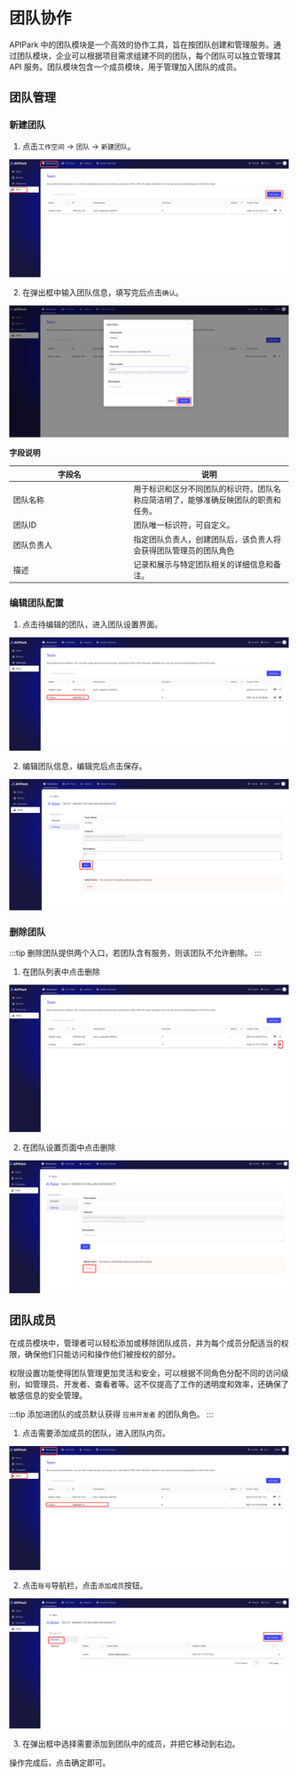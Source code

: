# 团队协作

APIPark 中的团队模块是一个高效的协作工具，旨在按团队创建和管理服务。通过团队模块，企业可以根据项目需求组建不同的团队，每个团队可以独立管理其 API 服务。团队模块包含一个成员模块，用于管理加入团队的成员。

## 团队管理

### 新建团队

1. 点击`工作空间` -> `团队` -> `新建团队`。

![](images/2024-10-27/cd907e5cc59c79d0f0669576086f247e3356f9f817c676fdf250caeaecf38e2d.png)  


2. 在弹出框中输入团队信息，填写完后点击`确认`。

![](images/2024-10-27/68deae1d7e1c859bd0b41ed8d7acfc90187e658f26d19ed749a536003066d33b.png)  


**字段说明**

<table><thead><tr><th width="203">字段名</th><th>说明</th></tr></thead><tbody><tr><td>团队名称</td><td>用于标识和区分不同团队的标识符。团队名称应简洁明了，能够准确反映团队的职责和任务。</td></tr><tr><td>团队ID</td><td>团队唯一标识符，可自定义。</td></tr><tr><td>团队负责人</td><td>指定团队负责人，创建团队后，该负责人将会获得团队管理员的团队角色</td></tr><tr><td>描述</td><td>记录和展示与特定团队相关的详细信息和备注。</td></tr></tbody></table>

### 编辑团队配置

1. 点击待编辑的团队，进入团队设置界面。

![](images/2024-10-27/e7539eae1b6f037eff65cacb99878177aeb36de8481aff086e1e174fd42f11e2.png)  


2. 编辑团队信息，编辑完后点击保存。

![](images/2024-10-27/752dd624ad4b9fd4541d1ce6209c4d7129cb1659c72dd58cb010644d202a6e35.png)  

### 删除团队
:::tip
删除团队提供两个入口，若团队含有服务，则该团队不允许删除。
:::
1. 在团队列表中点击删除

![](images/2024-10-27/4f5786fd87ae3c76b8fd17ea1f39163430cf72b7feda741b253d58050a41994a.png)  

2. 在团队设置页面中点击删除

![](images/2024-10-27/e1d70e010408ec15446053662c4fe148c8fa463910a22a93b7bacf2939f679ec.png)  

## 团队成员

在成员模块中，管理者可以轻松添加或移除团队成员，并为每个成员分配适当的权限，确保他们只能访问和操作他们被授权的部分。

权限设置功能使得团队管理更加灵活和安全，可以根据不同角色分配不同的访问级别，如管理员、开发者、查看者等。这不仅提高了工作的透明度和效率，还确保了敏感信息的安全管理。

:::tip
添加进团队的成员默认获得 `应用开发者` 的团队角色。
:::

1. 点击需要添加成员的团队，进入团队内页。

![](images/2024-10-27/98fd6e72940f15c1056b5e61c3a70b77f9cc6b914337c2cf39d224df39c43dab.png)  


2. 点击`账号`导航栏，点击`添加成员`按钮。

![](images/2024-10-27/239b78f6971cffa26fe2fb25fa3015c8b9158088ee3d351d87a503c5e4029460.png)  


3. 在弹出框中选择需要添加到团队中的成员，并把它移动到右边。


操作完成后，点击确定即可。
